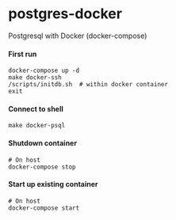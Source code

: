 # postgres-docker
Postgresql with Docker (docker-compose)

#### First run
```shell
docker-compose up -d
make docker-ssh
/scripts/initdb.sh  # within docker container
exit
```

#### Connect to shell
```shell
make docker-psql
```

#### Shutdown container
```shell
# On host
docker-compose stop
```

#### Start up existing container
```shell
# On host
docker-compose start
```
